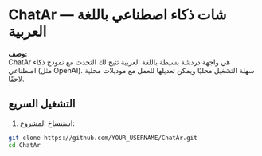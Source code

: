 # ChatAr — شات ذكاء اصطناعي باللغة العربية

**وصف:**  
ChatAr هي واجهة دردشة بسيطة باللغة العربية تتيح لك التحدث مع نموذج ذكاء اصطناعي (مثل OpenAI). سهلة التشغيل محليًا ويمكن تعديلها للعمل مع موديلات محلية لاحقًا.

## التشغيل السريع
1. استنساخ المشروع:
```bash
git clone https://github.com/YOUR_USERNAME/ChatAr.git
cd ChatAr
